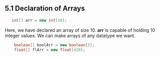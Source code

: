## 5.1 Declaration of Arrays

```java   
   int[] arr = new int[10];

```

Here, we have declared an array of size 10. **arr** is capable of holding 10 integer values. 
We can make arrays of any datatype we want.

```java
    boolean[] boolArr = new boolean[3];
    float[] flArr = new float[428];
```